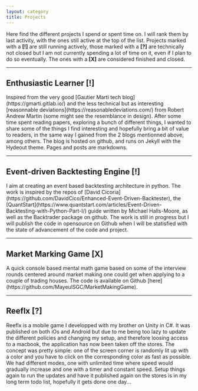 ```yaml
---
layout: category
title: Projects
---
```


Here find the different projects I spend or spent time on. I will rank them by last activity, with the ones still active at the top of the list. Projects marked with a **[!]** are still running actively, those marked with a **[?]** are technically not closed but I am not currently spending a lot of time on it, even if I plan to do so eventually. The ones with a **[X]** are considered finished and closed. 



---


<h2>Enthusiastic Learner [!]</h2>
Inspired from the very good [Gautier Marti tech blog](https://gmarti.gitlab.io/) and the less technical but as interesting [reasonnable deviations](https://reasonabledeviations.com/) from Robert Andrew Martin (some might see the resemblance in design). After some time spent reading papers, exploring a bunch of different things, I wanted to share some of the things I find interesting and hopefully bring a bit of value to readers, in the same way I gained from the 2 blogs mentionned above, among others. The blog is hosted on github, and runs on Jekyll with the Hydeout theme. Pages and posts are markdowns.  

---
<h2>Event-driven Backtesting Engine [!]</h2>
I aim at creating an event based backtesting architecture in python. The work is inspired by the repos of [David Cicoria](https://github.com/DavidCico/Enhanced-Event-Driven-Backtester), the [QuantStart](https://www.quantstart.com/articles/Event-Driven-Backtesting-with-Python-Part-I/) guide written by Michael Halls-Moore, as well as the Backtrader package on github. The work is still in progress but I will publish the code in opensource on Github when I will be statisfied with the state of advancement of the code and project. 

---

<h2> Market Marking Game [X]</h2>
A quick console based mental math game based on some of the interview rounds centered around market making one could get when applying to a couple of trading houses. The code is available on Github [here](https://github.com/MayeulSGC/MarketMakingGame).




---
<h2>Reeflx [?]</h2>
Reeflx is a mobile game I developped with my brother on Unity in C#. It was published on both iOs and Android but due to me being too lazy to update the different policies and changing my setup, and therefore loosing access to a macbook, the application has now been taken off the stores. 
The concept was pretty simple: one of the screen corner is randomly lit up with a color and you have to click on the corresponding color as fast as possible. We had different modes, one with unlimited time where speed would gradually increase and one with a timer and constant speed. 
Setup things again to run the updates and have it published again on the stores is in my long term todo list, hopefully it gets done one day... 





